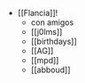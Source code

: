 - [[Flancia]]!
  - con amigos
  - [[j0lms]]
  - [[birthdays]]
  - [[AG]]
  - [[mpd]]
  - [[abboud]]
